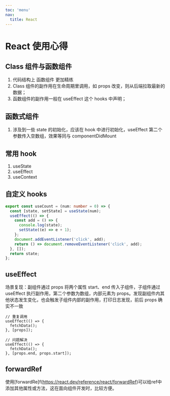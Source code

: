 ```yaml
---
toc: 'menu'
nav:
  title: React
---
```


# React 使用心得

## Class 组件与函数组件

1. 代码结构上 函数组件 更加精练
2. Class 组件的副作用在生命周期里调用，如 props 改变，则从后端拉取最新的数据；
3. 函数组件的副作用一般在 useEffect 这个 hooks 中声明；

## 函数式组件

1. 涉及到一些 state 的初始化，应该在 hook 中进行初始化，useEffect 第二个参数传入空数组，效果等同与 componentDidMount

## 常用 hook

1. useState
2. useEffect
3. useContext

## 自定义 hooks

```ts
export const useCount = (num: number = 0) => {
  const [state, setState] = useState(num);
  useEffect(() => {
    const add = () => {
      console.log(state);
      setState((e) => e + 1);
    };
    document.addEventListener('click', add);
    return () => document.removeEventListener('click', add);
  }, []);
  return state;
};
```

## useEffect

场景复现：副组件通过 props 将两个属性 start、end 传入子组件，子组件通过 useEffect 执行副作用，第二个参数为数组，内部元素为 props。发现副组件内其他状态发生变化，也会触发子组件内部的副作用，打印日志发现，前后 props 确实不一致

```
// 重复调用
useEffect(() => {
  fetchData();
}, [props]);

// 问题解决
useEffect(() => {
  fetchData();
}, [props.end, props.start]);
```

## forwardRef

使用[forwardRe]f(https://react.dev/reference/react/forwardRef)可以给ref中添加其他属性或方法，这在面向组件开发时，比较方便。
